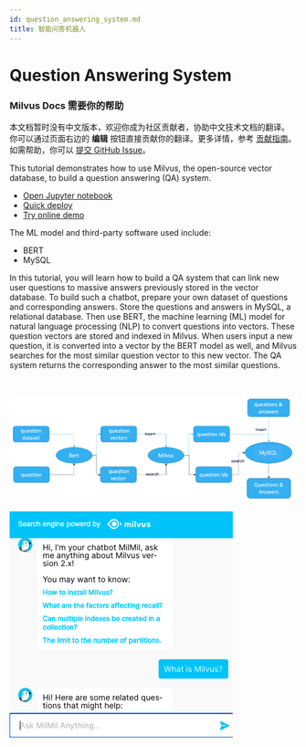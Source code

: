 ```yaml
---
id: question_answering_system.md
title: 智能问答机器人
---
```


# Question Answering System 

<div class="alert note">
<h3>Milvus Docs 需要你的帮助</h3>
本文档暂时没有中文版本，欢迎你成为社区贡献者，协助中文技术文档的翻译。<br>
你可以通过页面右边的 <b>编辑</b> 按钮直接贡献你的翻译。更多详情，参考 <a href="https://github.com/milvus-io/milvus-docs/blob/v2.0.0/CONTRIBUTING.md">贡献指南</a>。如需帮助，你可以 <a href="https://github.com/milvus-io/milvus-docs/issues/new/choose">提交 GitHub Issue</a>。
</div>


This tutorial demonstrates how to use Milvus, the open-source vector database, to build a question answering (QA) system.
- [Open Jupyter notebook](https://github.com/milvus-io/bootcamp/blob/master/solutions/question_answering_system/question_answering.ipynb)
- [Quick deploy](https://github.com/milvus-io/bootcamp/blob/master/solutions/question_answering_system/quick_deploy)
- [Try online demo](http://35.166.123.214:8005/)

The ML model and third-party software used include:
- BERT
- MySQL

In this tutorial, you will learn how to build a QA system that can link new user questions to massive answers previously stored in the vector database. To build such a chatbot, prepare your own dataset of questions and corresponding answers. Store the questions and answers in MySQL, a relational database. Then use BERT, the machine learning (ML) model for natural language processing (NLP) to convert questions into vectors. These question vectors are stored and indexed in Milvus.  When users input a new question, it is converted into a vector by the BERT model as well, and Milvus searches for the most similar question vector to this new vector. The QA system returns the corresponding answer to the most similar questions.

<br/>

![Qa_chatbot](../../../assets/qa_chatbot.png "Workflow of a QA chatbot.")

![QA_chatbot_demo](../../../assets/qa_chatbot_demo.png "Demo of a QA chatbot.")


